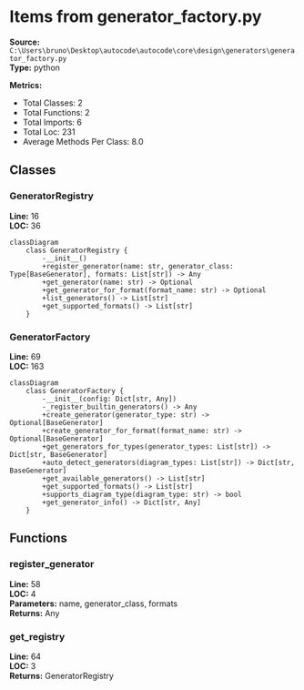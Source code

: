 # Items from generator_factory.py

**Source:** `C:\Users\bruno\Desktop\autocode\autocode\core\design\generators\generator_factory.py`  
**Type:** python

**Metrics:**
- Total Classes: 2
- Total Functions: 2
- Total Imports: 6
- Total Loc: 231
- Average Methods Per Class: 8.0

## Classes

### GeneratorRegistry

**Line:** 16  
**LOC:** 36  

```mermaid
classDiagram
    class GeneratorRegistry {
        -__init__()
        +register_generator(name: str, generator_class: Type[BaseGenerator], formats: List[str]) -> Any
        +get_generator(name: str) -> Optional
        +get_generator_for_format(format_name: str) -> Optional
        +list_generators() -> List[str]
        +get_supported_formats() -> List[str]
    }

```

### GeneratorFactory

**Line:** 69  
**LOC:** 163  

```mermaid
classDiagram
    class GeneratorFactory {
        -__init__(config: Dict[str, Any])
        -_register_builtin_generators() -> Any
        +create_generator(generator_type: str) -> Optional[BaseGenerator]
        +create_generator_for_format(format_name: str) -> Optional[BaseGenerator]
        +get_generators_for_types(generator_types: List[str]) -> Dict[str, BaseGenerator]
        +auto_detect_generators(diagram_types: List[str]) -> Dict[str, BaseGenerator]
        +get_available_generators() -> List[str]
        +get_supported_formats() -> List[str]
        +supports_diagram_type(diagram_type: str) -> bool
        +get_generator_info() -> Dict[str, Any]
    }

```

## Functions

### register_generator

**Line:** 58  
**LOC:** 4  
**Parameters:** name, generator_class, formats  
**Returns:** Any  

### get_registry

**Line:** 64  
**LOC:** 3  
**Returns:** GeneratorRegistry  

